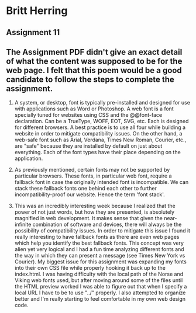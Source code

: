 # Britt Herring
## Assignment 11

## The Assignment PDF didn't give an exact detail of what the content was supposed to be for the web page. I felt that this poem would be a good candidate to follow the steps to complete the assignment.

1. A system, or desktop, font is typically pre-installed and designed for use with applications such as Word or Photoshop. A web font is a font specially tuned for websites using CSS and the @@font-face declaration. Can be a TrueType, WOFF, EOT, SVG, etc. Each is designed for different browsers. A best practice is to use all four while building a website in order to mitigate compatibility issues. On the other hand, a web-safe font such as Arial, Verdana, Times New Roman, Courier, etc., are "safe" because they are installed by default on just about everything. Each of the font types have their place depending on the application.

2. As previously mentioned, certain fonts may not be supported by particular browsers. These fonts, in particular web font, require a fallback font in case the originally intended font is incompatible. We can stack these fallback fonts one behind each other to further incompatibility-proof our website. Hence the term 'font stack'.

3. This was an incredibly interesting week because I realized that the power of not just words, but how they are presented, is absolutely magnified in web development. It makes sense that given the near-infinite combination of software and devices, there will always be the possibility of compatibility issues. In order to mitigate this issue I found it really interesting to have fallback fonts as there are even web pages which help you identify the best fallback fonts. This concept was very alien yet very logical and I had a fun time analyzing different fonts and the way in which they can present a message (see Times New York vs Courier). My biggest issue for this assignment was expanding my fonts into their own CSS file while properly hooking it back up to the index.html. I was having difficulty with the local path of the Norse and Viking web fonts used, but after moving around some of the files until the HTML preview worked I was able to figure out that when I specify a local URL I have to be to use "../" properly. I also attempted to organize better and I'm really starting to feel comfortable in my own web design code.
